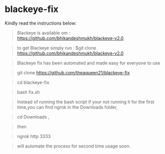 # blackeye-fix
Kindly read the instructions below:

>Blackeye is available om : https://github.com/bhikandeshmukh/blackeye-v2.0

>to get Blackeye simply run : $git clone https://github.com/bhikandeshmukh/blackeye-v2.0

>Blackeye fix has been automated and made easy for everyone to use

>git clone https://github.com/theaqueen21/blackeye-fix

>cd blackeye-fix

>bash fix.sh

>Instead of running the bash script if your not running it for the first time,you can find ngrok in the Downloads folder,

>cd Downloads ,

>then

>ngrok http 3333

>will automate the process for second time usage soon.
